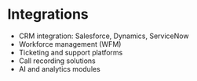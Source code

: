 # Integrations

- CRM integration: Salesforce, Dynamics, ServiceNow  
- Workforce management (WFM)  
- Ticketing and support platforms  
- Call recording solutions  
- AI and analytics modules